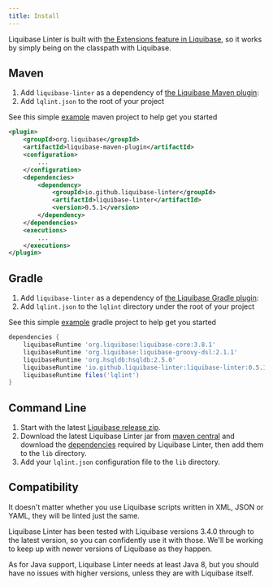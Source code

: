 ```yaml
---
title: Install
---
```


Liquibase Linter is built with [the Extensions feature in Liquibase](https://liquibase.jira.com/wiki/spaces/CONTRIB/overview), so it works by simply being on the classpath with Liquibase.

## Maven

1. Add `liquibase-linter` as a dependency of [the Liquibase Maven plugin](http://www.liquibase.org/documentation/maven/):
2. Add `lqlint.json` to the root of your project

See this simple [example](https://github.com/liquibase-linter/liquibase-linter/tree/main/examples/maven) maven project to help get you started

```xml
<plugin>
    <groupId>org.liquibase</groupId>
    <artifactId>liquibase-maven-plugin</artifactId>
    <configuration>
        ...
    </configuration>
    <dependencies>
        <dependency>
            <groupId>io.github.liquibase-linter</groupId>
            <artifactId>liquibase-linter</artifactId>
            <version>0.5.1</version>
        </dependency>
    </dependencies>
    <executions>
        ...
    </executions>
</plugin>
```

## Gradle

1. Add `liquibase-linter` as a dependency of [the Liquibase Gradle plugin](https://github.com/liquibase/liquibase-gradle-plugin):
2. Add `lqlint.json` to the `lqlint` directory under the root of your project

See this simple [example](https://github.com/liquibase-linter/liquibase-linter/tree/main/examples/gradle) gradle project to help get you started

```groovy
dependencies {
    liquibaseRuntime 'org.liquibase:liquibase-core:3.8.1'
    liquibaseRuntime 'org.liquibase:liquibase-groovy-dsl:2.1.1'
    liquibaseRuntime 'org.hsqldb:hsqldb:2.5.0'
    liquibaseRuntime 'io.github.liquibase-linter:liquibase-linter:0.5.1'
    liquibaseRuntime files('lqlint')
}
```

## Command Line

1. Start with the latest [Liquibase release zip](https://github.com/liquibase/liquibase/releases/).
2. Download the latest Liquibase Linter jar from [maven central](https://repo1.maven.org/maven2/io/github/liquibase-linter/) and download 
the [dependencies](https://mvnrepository.com/artifact/io.github.liquibase-linter/liquibase-linter) required by Liquibase Linter, then add them to 
the `lib` directory.
3. Add your `lqlint.json` configuration file to the `lib` directory.

## Compatibility

It doesn't matter whether you use Liquibase scripts written in XML, JSON or YAML, they will be linted just the same.

Liquibase Linter has been tested with Liquibase versions 3.4.0 through to the latest version, so you can confidently use it with those. We'll be working to keep up with newer versions of Liquibase as they happen.

As for Java support, Liquibase Linter needs at least Java 8, but you should have no issues with higher versions, unless they are with Liquibase itself.
